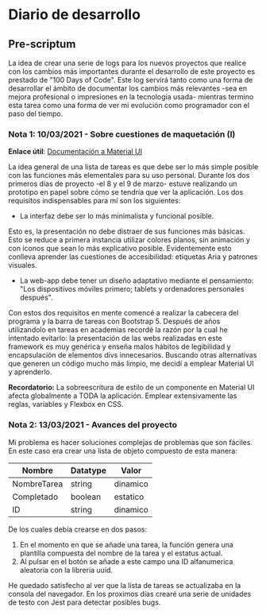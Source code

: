 # Diario de desarrollo

## Pre-scriptum
La idea de crear una serie de logs para los nuevos proyectos que realice con los cambios más importantes durante el desarrollo de este proyecto es prestado de "100 Days of Code". Este log servirá tanto como una forma de desarrollar el ámbito de documentar los cambios más relevantes -sea en mejora profesional o impresiones en la tecnología usada- mientras termino esta tarea como una forma de ver mi evolución como programador con el paso del tiempo.

### Nota 1: 10/03/2021 - Sobre cuestiones de maquetación (I)

**Enlace útil**: [Documentación a Material UI](https://material-ui.com)

La idea general de una lista de tareas es que debe ser lo más simple posible con las funciones más elementales para su uso personal. Durante los dos primeros días de proyecto -el 8 y el 9 de marzo- estuve realizando un prototipo en papel sobre cómo se tendría que ver la aplicación. Los dos requisitos indispensables para mí son los siguientes:

- La interfaz debe ser lo más minimalista y funcional posible.

Esto es, la presentación no debe distraer de sus funciones más básicas. Esto se reduce a primera instancia utilizar colores planos, sin animación y con iconos que sean lo más explicativo posible. Evidentemente esto conlleva aprender las cuestiones de accesibilidad: etiquetas Aria y patrones visuales.

- La web-app debe tener un diseño adaptativo mediante el pensamiento: "Los dispositivos móviles primero; tablets y ordenadores personales después".


Con estos dos requisitos en mente comencé a realizar la cabecera del programa y la barra de tareas con Bootstrap 5. Después de años utilizandolo en tareas en academias recordé la razón por la cual he intentado evitarlo: la presentación de las webs realizadas en este framework es muy genérica y enseña malos hábitos de legibilidad y encapsulación de elementos divs innecesarios. 
Buscando otras alternativas que generen un código mucho más limpio, me decidí a emplear Material UI y aprenderlo. 

**Recordatorio:** La sobreescritura de estilo de un componente en Material UI afecta globalmente a TODA la aplicación. Emplear extensivamente las reglas, variables y Flexbox en CSS.

### Nota 2: 13/03/2021 - Avances del proyecto

Mi problema es hacer soluciones complejas de problemas que son fáciles. En este caso era crear una lista de objeto compuesto de esta manera:

Nombre | Datatype | Valor
------ | -------- | ----
NombreTarea | string | dinamico
Completado | boolean | estatico
ID | string | dinamico

De los cuales debía crearse en dos pasos: 

1. En el momento en que se añade una tarea, la función genera una plantilla compuesta del nombre de la tarea y el estatus actual.
2. Al pulsar en el botón se añade a este campo una ID alfanumerica aleatoria con la libreria uuid.

He quedado satisfecho al ver que la lista de tareas se actualizaba en la consola del navegador. En los proximos días crearé una serie de unidades de testo con Jest para detectar posibles bugs. 

